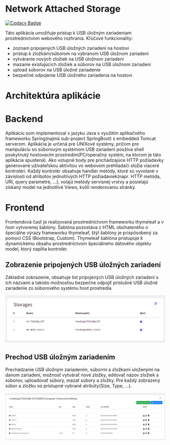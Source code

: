 # Network Attached Storage

[![Codacy Badge](https://api.codacy.com/project/badge/Grade/4445c6910f164366942d785223bba7fd)](https://app.codacy.com/gh/mlehotsky13/NAS?utm_source=github.com&utm_medium=referral&utm_content=mlehotsky13/NAS&utm_campaign=Badge_Grade)

Táto aplikácia umožňuje prístup k USB úložným zariadeniam prostredníctvom webového rozhrania. Kľúčové funkcionality:

-   zoznam pripojených USB úložných zariadení na hostovi
-   prístup k zložkám/súborom na vybranom USB úložnom zariadení
-   vytváranie nových zložiek na USB úložnom zariadení
-   mazanie existujúcich zložiek a súborov na USB úložnom zariadení
-   upload súborov na USB úložné zariadenie
-   bezpečné odpojenie USB úložného zariadenia na hostovi

# Architektúra aplikácie

# Backend

Aplikáciu som implementoval v jazyku Java s využitím aplikačného frameworku Spring(najmä sub-project SpringBoot) s embedded Tomcat serverom. Aplikácia je určená pre UNIXové systémy, pričom pre manipuláciu so súborovým systémom USB zariadení používa shell poskytnutý hostovacím prostredím(PC/operačný systém, na ktorom je táto aplikácia spustená). Ako vstupné body pre prichádzajúce HTTP požiadavky generované užívateľskou aktivitou vo webovom prehliadači slúžia viaceré kontroléri. Každý kontrolér obsahuje handler metódy, ktoré sú vyvolané v závislosti od atribútov jednotlivých HTTP požiadaviek(napr. HTTP metóda, URI, query parametre, ...), volajú metódy servisnej vrstvy a posielajú získaný model na jednotlivé Views, kvôli renderovaniu stránky.

# Frontend

Frontendová časť je realizovaná prostredníctvom frameworku thymeleaf a v ňom vytvorenej šablóny. Šablóna pozostáva z HTML obohateného o špeciálne výrazy frameworku thymeleaf, štýl šablóny je prispôsobený za pomoci CSS (Bootstrap, Custom). Thymeleaf šablóna pristupuje k dynamickému obsahu prostredníctvom špeciálneho dátového objektu model, ktorý napĺňa kontrolér.

## Zobrazenie pripojených USB úložných zariadení

Základné zobrazenie, obsahuje list pripojených USB úložných zariadení s ich názvami a takisto možnosťou bezpečne odpojiť príslušné USB úložné zariadenie zo súborového systému host prostredia.

![Screenshot](Dokumentacia/devices_list.png)

## Prechod USB úložným zariadením

Prechádzanie USB úložným zariadením, súbormi a zložkami uloženými na danom zariadení, možnosť vytvárať nové zložky, editovať názov zložiek a súborov, uploadovať súbory, mazať súbory a zložky. Pre každý zobrazený súbor a zložku sú prístupné vybrané atribúty(Size, Type, ...).

![Screenshot](Dokumentacia/device_files.png)
